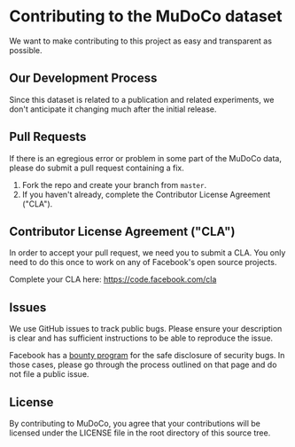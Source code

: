 # Contributing to the MuDoCo dataset 
We want to make contributing to this project as easy and transparent as
possible.

## Our Development Process
Since this dataset is related to a publication and related experiments, we don't anticipate it changing much after the initial release.

## Pull Requests
If there is an egregious error or problem in some part of the MuDoCo data, please do submit a pull request containing a fix.

1. Fork the repo and create your branch from `master`.
2. If you haven't already, complete the Contributor License Agreement ("CLA").

## Contributor License Agreement ("CLA")
In order to accept your pull request, we need you to submit a CLA. You only need
to do this once to work on any of Facebook's open source projects.

Complete your CLA here: <https://code.facebook.com/cla>

## Issues
We use GitHub issues to track public bugs. Please ensure your description is
clear and has sufficient instructions to be able to reproduce the issue.

Facebook has a [bounty program](https://www.facebook.com/whitehat/) for the safe
disclosure of security bugs. In those cases, please go through the process
outlined on that page and do not file a public issue.

## License
By contributing to MuDoCo, you agree that your contributions will be licensed
under the LICENSE file in the root directory of this source tree.
